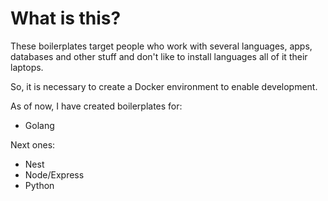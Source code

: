 # What is this?
These boilerplates target people who work with several languages, apps, databases and other stuff and don't like to install languages all of it their laptops.

So, it is necessary to create a Docker environment to enable development. 

As of now, I have created boilerplates for:
  - Golang

Next ones:
  - Nest
  - Node/Express
  - Python